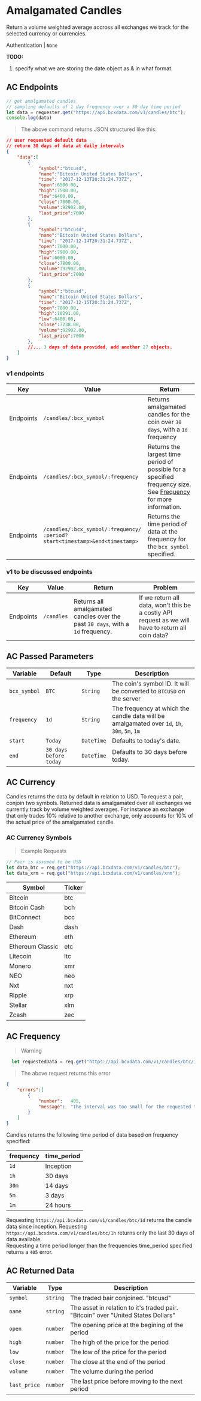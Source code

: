 # Amalgamated Candles

Return a volume weighted average accross all exchanges we track for the selected currency or currencies.

Authentication | `None`

<aside class="notice">
<strong>TODO:</strong>
<ol>
    <li>specify what we are storing the date object as &amp; in what format.</li>
</ol>
</aside>

## AC Endpoints

```javascript
// get amalgamated candles 
// sampling defaults of 1 day frequency over a 30 day time period
let data = requester.get("https://api.bcxdata.com/v1/candles/btc");
console.log(data)

```

> The above command returns JSON structured like this:

```json
// user requested default data 
// return 30 days of data at daily intervals
{
    "data":[
        {
            "symbol":"btcusd",
            "name":"Bitcoin United States Dollars",
            "time": "2017-12-13T20:31:24.737Z",
            "open":6500.00,
            "high":7500.00,
            "low":6400.00,
            "close":7000.00,
            "volume":92902.00,
            "last_price":7000
        },
        {
            "symbol":"btcusd",
            "name":"Bitcoin United States Dollars",
            "time": "2017-12-14T20:31:24.737Z",
            "open":7000.00,
            "high":7900.00,
            "low":6000.00,
            "close":7800.00,
            "volume":92902.00,
            "last_price":7000
        },
        {
            "symbol":"btcusd",
            "name":"Bitcoin United States Dollars",
            "time": "2017-12-15T20:31:24.737Z",
            "open":7800.00,
            "high":10291.00,
            "low":6400.00,
            "close":7238.00,
            "volume":92902.00,
            "last_price":7000
        },
        //... 3 days of data provided, add another 27 objects.
    ]
}
```


### v1 endpoints

Key | Value | Return
--- | ----- | ------
Endpoints | `/candles/:bcx_symbol` | Returns amalgamated candles for the coin over `30 days`, with a `1d` frequency
Endpoints | `/candles/:bcx_symbol/:frequency` | Returns the largest time period of possible for a specified frequency size. See [Frequency](#ac-frequency) for more information.
Endpoints | `/candles/:bcx_symbol/:frequency/`<br>`:period?start<timestamp>&end<timestamp>` | Returns the time period of data at the frequency for the `bcx_symbol` specified.


### v1 to be discussed endpoints

Key | Value | Return | Problem
--- | ----- | ------ | -------
Endpoints | `/candles` | Returns all amalgamated candles over the past `30 days`, with a `1d` frequency. | If we return all data, won't this be a costly API request as we will have to return all coin data?


## AC Passed Parameters

Variable | Default | Type | Description
-------- | ------- | ---- | -----------
`bcx_symbol` | `BTC` | `String` | The coin's symbol ID. It will be converted to `BTCUSD` on the server
`frequency` | `1d`   | `String` | The frequency at which the candle data will be amalgamated over `1d`, `1h`, `30m`, `5m`, `1m`
`start` | `Today` | `DateTime` | Defaults to today's date.
`end` | `30 days before today` | `DateTime` | Defaults to 30 days before today.


## AC Currency

Candles returns the data by default in relation to USD. To request a pair, conjoin two symbols. Returned data is amalgamated over all exchanges we currently track by volume weighted averages. For instance an exchange that only trades 10% relative to another exchange, only accounts for 10% of the actual price of the amalgamated candle.

### AC Currency Symbols

> Example Requests

```javascript
// Pair is assumed to be USD
let data_btc = req.get("https://api.bcxdata.com/v1/candles/btc");
let data_xrm = req.get("https://api.bcxdata.com/v1/candles/xrm");

```

Symbol | Ticker
------ | ------
Bitcoin | btc
Bitcoin Cash | bch
BitConnect | bcc
Dash | dash
Ethereum | eth
Ethereum Classic | etc
Litecoin | ltc
Monero | xmr
NEO | neo
Nxt | nxt
Ripple | xrp
Stellar | xlm
Zcash | zec

## AC Frequency

> Warning

```javascript
  let requestedData = req.get("https://api.bcxdata.com/v1/candles/btc/1h/period?start=2018-05-13:09:00:00:000&end=2017-05-13:09:00:00:000");
```

> The above request returns this error

```json
{
    "errors":[
        {
            "number":   405,
            "message":  "The interval was too small for the requested time period."
        }
    ]
}
```

Candles returns the following time period of data based on frequency specified:

frequency | time_period
---- | -----
`1d` | Inception
`1h` | 30 days 
`30m`| 14 days 
`5m` | 3 days 
`1m` | 24 hours

<aside class="notice">
    Requesting <code>https://api.bcxdata.com/v1/candles/btc/1d</code> returns the candle data since inception.
    Requesting <code>https://api.bcxdata.com/v1/candles/btc/1h</code> returns only the last 30 days of data available.
</aside>

<aside class="warning">
    Requesting a time period longer than the frequencies time_period specified returns a <code>405</code> error.
</aside>

## AC Returned Data

Variable | Type | Description
-------- | ---- | -----------
`symbol` | `string` | The traded bair conjoined. "btcusd"
`name` | `string` | The asset in relation to it's traded pair. "Bitcoin" over "United States Dollars"
`open` | `number` | The opening price at the begining of the period
`high` | `number` | The high of the price for the period
`low` | `number` | The low of the price for the period
`close` | `number` | The close at the end of the period
`volume` | `number` | The volume during the period
`last_price` | `number` | The last price before moving to the next period